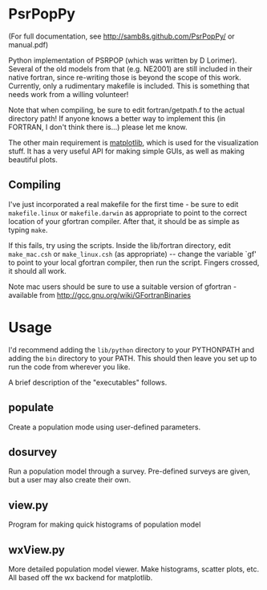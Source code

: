 PsrPopPy
========

(For full documentation, see http://samb8s.github.com/PsrPopPy/ or manual.pdf)

Python implementation of PSRPOP (which was written by D Lorimer).
Several of the old models from that (e.g. NE2001) are still included in their native fortran, since re-writing those is beyond the scope of this work. Currently, only a rudimentary makefile is included. This is something that needs work from a willing volunteer!

Note that when compiling, be sure to edit fortran/getpath.f to the actual directory path! If anyone knows a better way to implement this (in FORTRAN, I don't think there is...) please let me know.

The other main requirement is [matplotlib](matplotlib.sourceforge.net), which is used for the visualization stuff. It has a very useful API for making simple GUIs, as well as making beautiful plots.

Compiling
---------

I've just incorporated a real makefile for the first time - be sure to edit `makefile.linux` or `makefile.darwin` as appropriate to point to the correct location of your gfortran compiler. After that, it should be as simple as typing `make`.

If this fails, try using the scripts. Inside the lib/fortran directory, edit `make_mac.csh` or `make_linux.csh` (as appropriate) -- change the variable `gf' to point to your local gfortran compiler, then run the script. Fingers crossed, it should all work.

Note mac users should be sure to use a suitable version of gfortran - available from http://gcc.gnu.org/wiki/GFortranBinaries


Usage
=====

I'd recommend adding the `lib/python` directory to your PYTHONPATH and adding the `bin` directory to your PATH. This should then leave you set up to run the code from wherever you like.


A brief description of the "executables" follows.

populate
--------

Create a population mode using user-defined parameters.

dosurvey 
--------

Run a population model through a survey. Pre-defined surveys are given, but a user may also create their own.

view.py
-------

Program for making quick histograms of population model

wxView.py
---------

More detailed population model viewer. Make histograms, scatter plots, etc. All based off the wx backend for matplotlib.
